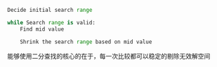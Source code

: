 

```python
Decide initial search range

while Search range is valid:
    Find mid value

    Shrink the search range based on mid value

```

能够使用二分查找的核心的在于，每一次比较都可以稳定的剔除无效解空间